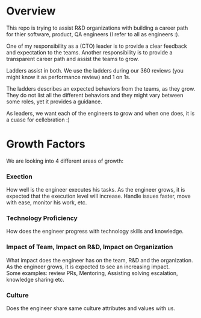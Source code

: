 # Overview

This repo is trying to assist R&D organizations with building a career path for thier software, product, QA engineers (I refer to all as engineers :). 

One of my responsibility as a (CTO) leader is to provide a clear feedback and expectation to the teams. Another responsibility is to provide a transparent career path and assist the teams to grow.

Ladders assist in both. 
We use the ladders during our 360 reviews (you might know it as performance review) and 1 on 1s.

The ladders describes an expected behaviors from the teams, as they grow. They do not list all the different behaviors and they might vary between some roles, yet it provides a guidance.

As leaders, we want each of the engineers to grow and when one does, it is a cuase for cellebration :) 

# Growth Factors
We are looking into 4 different areas of growth:

### Exection
How well is the engineer executes his tasks. As the engineer grows, it is expected that the execution level will increase. Handle issues faster, move with ease, monitor his work, etc. 

### Technology Proficiency
How does the engineer progress with technology skills and knowledge.

### Impact of Team, Impact on R&D, Impact on Organization

What impact does the engineer has on the team, R&D and the organization. As the engineer grows, it is expected to see an increasing impact.  
Some examples: review PRs, Mentoring, Assisting solving escalation, knowledge sharing etc.

### Culture 
Does the engineer share same culture attributes and values with us.
